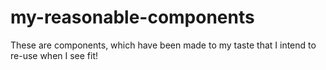 # my-reasonable-components

These are components, which have been made to my taste that I intend to re-use when I see fit!
